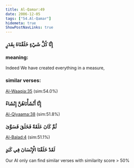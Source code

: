 ```yaml
---
title: Al-Qamar:49
date: 2006-12-05
tags: ["54.Al-Qamar"]
hidemeta: true 
ShowPostNavLinks: true 
---
```

### إِنَّا كُلَّ شَيْءٍ خَلَقْنَاهُ بِقَدَرٍ
### meaning: 
Indeed We have created everything in a measure,
### similar verses: 

[Al-Waaqia:35](/56/35) (sim:54.0%)

### إِنَّا أَنْشَأْنَاهُنَّ إِنْشَاءً

[Al-Qiyaama:38](/75/38) (sim:51.8%)

### ثُمَّ كَانَ عَلَقَةً فَخَلَقَ فَسَوَّىٰ

[Al-Balad:4](/90/4) (sim:51.1%)

### لَقَدْ خَلَقْنَا الْإِنْسَانَ فِي كَبَدٍ

Our AI only can find similar verses with similarity score > 50% 

